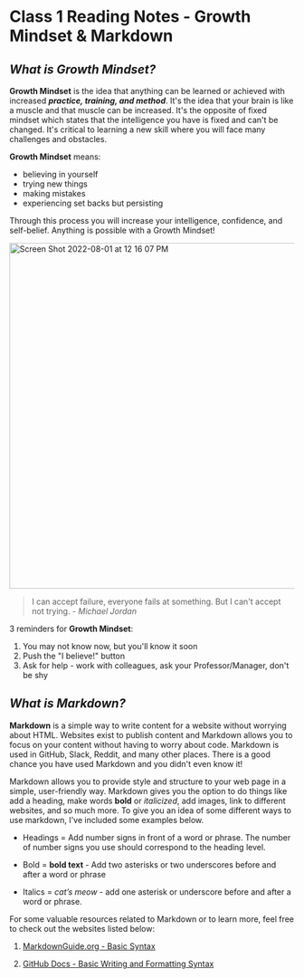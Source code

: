 # Class 1 Reading Notes - Growth Mindset & Markdown

## ***What is Growth Mindset?***

**Growth Mindset** is the idea that anything can be learned or achieved with increased **_practice, training, and method_**. It's the idea that your brain is like a muscle and that muscle can be increased. It's the opposite of fixed mindset which states that the intelligence you have is fixed and can't be changed. It's critical to learning a new skill where you will face many challenges and obstacles. 

**Growth Mindset** means: 

- believing in yourself 
- trying new things
- making mistakes 
- experiencing set backs but persisting  

Through this process you will increase your intelligence, confidence, and self-belief. Anything is possible with a Growth Mindset!

<img width="611" alt="Screen Shot 2022-08-01 at 12 16 07 PM" src="https://user-images.githubusercontent.com/20542397/182228374-5ed860ff-9b64-485a-8ae1-08915d53e23d.png">

>I can accept failure, everyone fails at something. But I can't accept not trying. - _Michael Jordan_

3 reminders for **Growth Mindset**:

1. You may not know now, but you'll know it soon
2. Push the "I believe!" button
3. Ask for help - work with colleagues, ask your Professor/Manager, don't be shy


## ***What is Markdown?***

**Markdown** is a simple way to write content for a website without worrying about HTML. Websites exist to publish content and Markdown allows you to focus on your content without having to worry about code. Markdown is used in GitHub, Slack, Reddit, and many other places. There is a good chance you have used Markdown and you didn't even know it!

Markdown allows you to provide style and structure to your web page in a simple, user-friendly way. Markdown gives you the option to do things like add a heading, make words **bold** or *italicized*, add images, link to different websites, and so much more. To give you an idea of some different ways to use markdown, I've included some examples below. 

- Headings = Add number signs in front of a word or phrase. The number of number signs you use should correspond to the heading level.

- Bold = **bold text** - Add two asterisks or two underscores before and after a word or phrase

- Italics = *cat’s meow* - add one asterisk or underscore before and after a word or phrase.

For some valuable resources related to Markdown or to learn more, feel free to check out the websites listed below:

1. [MarkdownGuide.org - Basic Syntax](https://www.markdownguide.org/basic-syntax/)

2. [GitHub Docs - Basic Writing and Formatting Syntax](https://docs.github.com/en/get-started/writing-on-github/getting-started-with-writing-and-formatting-on-github/basic-writing-and-formatting-syntax)


